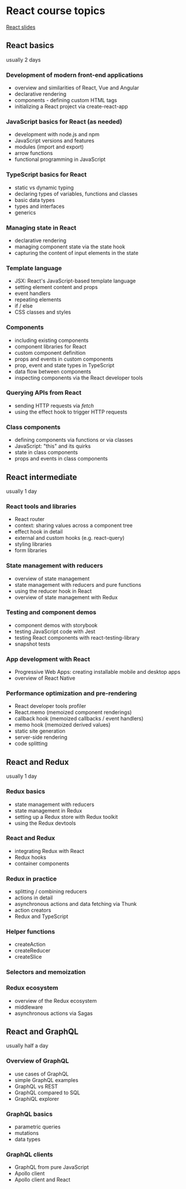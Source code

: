 # React course topics

[React slides](./react-all-en.html)

## React basics

usually 2 days

### Development of modern front-end applications

- overview and similarities of React, Vue and Angular
- declarative rendering
- components - defining custom HTML tags
- initializing a React project via create-react-app

### JavaScript basics for React (as needed)

- development with node.js and npm
- JavaScript versions and features
- modules (import and export)
- arrow functions
- functional programming in JavaScript

### TypeScript basics for React

- static vs dynamic typing
- declaring types of variables, functions and classes
- basic data types
- types and interfaces
- generics

### Managing state in React

- declarative rendering
- managing component state via the state hook
- capturing the content of input elements in the state

### Template language

- JSX: React's JavaScript-based template language
- setting element content and props
- event handlers
- repeating elements
- if / else
- CSS classes and styles

### Components

- including existing components
- component libraries for React
- custom component definition
- props and events in custom components
- prop, event and state types in TypeScript
- data flow between components
- inspecting components via the React developer tools

### Querying APIs from React

- sending HTTP requests via _fetch_
- using the effect hook to trigger HTTP requests

### Class components

- defining components via functions or via classes
- JavaScript: "this" and its quirks
- state in class components
- props and events in class components

## React intermediate

usually 1 day

### React tools and libraries

- React router
- context: sharing values across a component tree
- effect hook in detail
- external and custom hooks (e.g. react-query)
- styling libraries
- form libraries

### State management with reducers

- overview of state management
- state management with reducers and pure functions
- using the reducer hook in React
- overview of state management with Redux

### Testing and component demos

- component demos with storybook
- testing JavaScript code with Jest
- testing React components with react-testing-library
- snapshot tests

### App development with React

- Progressive Web Apps: creating installable mobile and desktop apps
- overview of React Native

### Performance optimization and pre-rendering

- React developer tools profiler
- React.memo (memoized component renderings)
- callback hook (memoized callbacks / event handlers)
- memo hook (memoized derived values)
- static site generation
- server-side rendering
- code splitting

## React and Redux

usually 1 day

### Redux basics

- state management with reducers
- state management in Redux
- setting up a Redux store with Redux toolkit
- using the Redux devtools

### React and Redux

- integrating Redux with React
- Redux hooks
- container components

### Redux in practice

- splitting / combining reducers
- actions in detail
- asynchronous actions and data fetching via Thunk
- action creators
- Redux and TypeScript

### Helper functions

- createAction
- createReducer
- createSlice

### Selectors and memoization

### Redux ecosystem

- overview of the Redux ecosystem
- middleware
- asynchronous actions via Sagas

## React and GraphQL

usually half a day

### Overview of GraphQL

- use cases of GraphQL
- simple GraphQL examples
- GraphQL vs REST
- GraphQL compared to SQL
- GraphiQL explorer

### GraphQL basics

- parametric queries
- mutations
- data types

### GraphQL clients

- GraphQL from pure JavaScript
- Apollo client
- Apollo client and React
